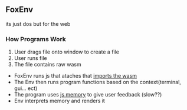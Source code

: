 ## FoxEnv
its just dos but for the web
### How Programs Work
1. User drags file onto window to create a file
2. User runs file
3. The file contains raw wasm
- FoxEnv runs js that ataches that [imports the wasm](https://developer.mozilla.org/en-US/docs/WebAssembly/JavaScript_interface/Module/imports)
- The Env then runs program functions based on the context(terminal, gui... ect)
- The program uses [js memory](https://emscripten.org/docs/porting/connecting_cpp_and_javascript/Interacting-with-code.html#interacting-with-code-call-javascript-from-native) to give user feedback (slow??)
- Env interprets memory and renders it